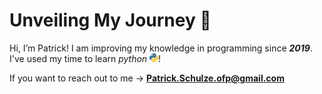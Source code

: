 # Unveiling My Journey 📓
Hi, I’m Patrick!
I am improving my knowledge in programming since ***2019***.
<br>
I've used my time to learn *python* <img src="/python.png" width="14" height="14" />!

If you want to reach out to me → **Patrick.Schulze.ofp@gmail.com**
